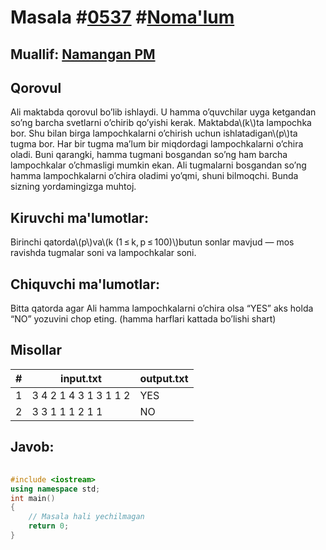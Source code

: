 
<h1>Masala #<a href="https://robocontest.uz/tasks/0537">0537</a> #<a href="https://robocontest.uz/tasks?category=1">Noma'lum</a></h1>
<h2> Muallif: <a href="https://robocontest.uz/profile/namanganpm">Namangan PM</a></h2>
<h2>Qorovul</h2>
<p>Ali maktabda qorovul bo’lib ishlaydi. U hamma o’quvchilar uyga ketgandan so’ng barcha svetlarni o’chirib qo’yishi kerak. Maktabda\(k\)ta lampochka bor. Shu bilan birga lampochkalarni o’chirish uchun ishlatadigan\(p\)ta tugma bor. Har bir tugma ma’lum bir miqdordagi lampochkalarni o’chira oladi. Buni qarangki, hamma tugmani bosgandan so’ng ham barcha lampochkalar o’chmasligi mumkin ekan. Ali tugmalarni bosgandan so’ng hamma lampochkalarni o’chira oladimi yo’qmi, shuni bilmoqchi. Bunda sizning yordamingizga muhtoj.</p>
<h2>Kiruvchi ma'lumotlar:</h2>
<p>Birinchi qatorda\(p\)va\(k (1 ≤ k, p ≤ 100)\)butun sonlar mavjud — mos ravishda tugmalar soni va lampochkalar soni.</p>
<h2>Chiquvchi ma'lumotlar:</h2>
<p>Bitta qatorda agar Ali hamma lampochkalarni o’chira olsa “YES” aks holda “NO” yozuvini chop eting. (hamma harflari kattada bo’lishi shart)</p>
<h2>Misollar</h2>
<table>
    <thead>
        <tr>
            <th>#</th>
            <th>input.txt</th>
            <th>output.txt</th>
        </tr>
    </thead>
    <tbody>
            <tr>
                <td>1</td>
                <td>3 4
2 1 4
3 1 3 1
1 2</td>
                <td>YES</td>
            </tr>
            <tr>
                <td>2</td>
                <td>3 3
1 1
1 2
1 1</td>
                <td>NO</td>
            </tr>
    </tbody>
    </table>
    
<h2>Javob:</h2>

######
```cpp
#include <iostream>
using namespace std;
int main()
{
    // Masala hali yechilmagan
    return 0;
}
```
